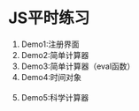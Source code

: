# JS平时练习
<ol>
  <li>Demo1:注册界面</li>
  <li>Demo2:简单计算器</li>
  <li>Demo3:简单计算器（eval函数）</li>
  <li>Demo4:时间对象</li>
  <li>Demo5:科学计算器</li>
</ol>
